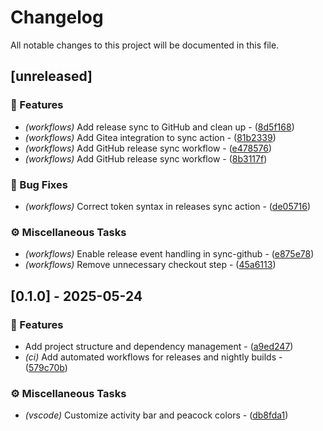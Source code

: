 # Changelog

All notable changes to this project will be documented in this file.

## [unreleased]

### 🚀 Features

- *(workflows)* Add release sync to GitHub and clean up - ([8d5f168](https://git.0xmax42.io/maxp/ait/commit/8d5f168a10e674effe27aab69d348c52f3f8a58f))
- *(workflows)* Add Gitea integration to sync action - ([81b2339](https://git.0xmax42.io/maxp/ait/commit/81b2339ea6d67a73dd62fb67b41db60388750610))
- *(workflows)* Add GitHub release sync workflow - ([e478576](https://git.0xmax42.io/maxp/ait/commit/e4785769eac1dae3945a388dd745fa43555ea4da))
- *(workflows)* Add GitHub release sync workflow - ([8b3117f](https://git.0xmax42.io/maxp/ait/commit/8b3117fdca5c9cd20cfb9ac3cfe0b0f1ee5f9656))

### 🐛 Bug Fixes

- *(workflows)* Correct token syntax in releases sync action - ([de05716](https://git.0xmax42.io/maxp/ait/commit/de05716b072f81351c603d82dafa17ee751b3dad))

### ⚙️ Miscellaneous Tasks

- *(workflows)* Enable release event handling in sync-github - ([e875e78](https://git.0xmax42.io/maxp/ait/commit/e875e781a73349e6ac7092e3c599bdfb2526e08e))
- *(workflows)* Remove unnecessary checkout step - ([45a6113](https://git.0xmax42.io/maxp/ait/commit/45a61134d6f8112c710fa1acdfb8c6205da287b4))

## [0.1.0] - 2025-05-24

### 🚀 Features

- Add project structure and dependency management - ([a9ed247](https://git.0xmax42.io/maxp/ait/commit/a9ed247cb486cfc22779da9d6ab2db15f25dc1e6))
- *(ci)* Add automated workflows for releases and nightly builds - ([579c70b](https://git.0xmax42.io/maxp/ait/commit/579c70b784d551426e841253a6d1de4cc53d65bd))

### ⚙️ Miscellaneous Tasks

- *(vscode)* Customize activity bar and peacock colors - ([db8fda1](https://git.0xmax42.io/maxp/ait/commit/db8fda15df7b6a08dbd8eb4167e9b4862712392e))


